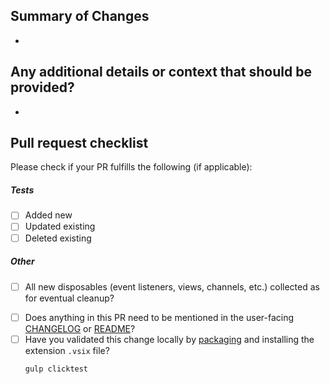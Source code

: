 ## Summary of Changes

<!-- Include a high-level overview of your implementation, including any alternatives you considered and items you'll address in follow-up PRs -->

-

## Any additional details or context that should be provided?

<!-- Behavior before/after, more technical details/screenshots, follow-on work that should be expected, links to discussions or issues, etc -->

-

## Pull request checklist

Please check if your PR fulfills the following (if applicable):

##### Tests

- [ ] Added new
- [ ] Updated existing
- [ ] Deleted existing

##### Other

- [ ] All new disposables (event listeners, views, channels, etc.) collected as  for eventual cleanup?
<!-- prettier-ignore -->
- [ ] Does anything in this PR need to be mentioned in the user-facing [CHANGELOG](https://github.com/confluentinc/vscode/blob/main/CHANGELOG.md) or [README](https://github.com/confluentinc/vscode/blob/main/public/README.md)?
- [ ] Have you validated this change locally by [packaging](https://github.com/confluentinc/vscode/blob/main/README.md#packaging-steps) and installing the extension `.vsix` file?
  ```shell
  gulp clicktest
  ```
